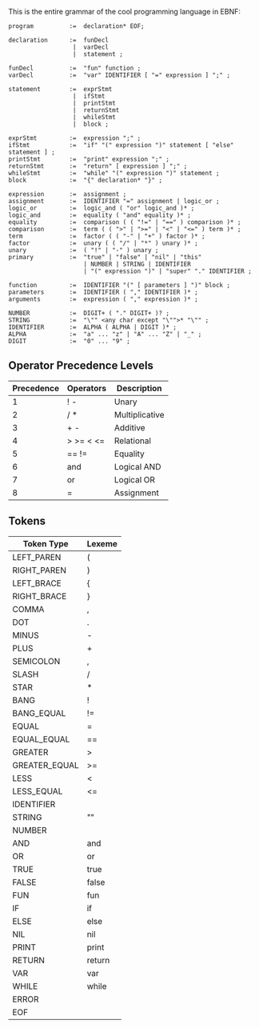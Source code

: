 This is the entire grammar of the cool programming language in EBNF:
```
program          :=  declaration* EOF;

declaration      :=  funDecl
                  |  varDecl
                  |  statement ;

funDecl          :=  "fun" function ;
varDecl          :=  "var" IDENTIFIER [ "=" expression ] ";" ;

statement        :=  exprStmt
                  |  ifStmt
                  |  printStmt 
                  |  returnStmt 
                  |  whileStmt 
                  |  block ;
                  
exprStmt         :=  expression ";" ;
ifStmt           :=  "if" "(" expression ")" statement [ "else" statement ] ;
printStmt        :=  "print" expression ";" ;
returnStmt       :=  "return" [ expression ] ";" ;
whileStmt        :=  "while" "(" expression ")" statement ;
block            :=  "{" declaration* "}" ;

expression       :=  assignment ;
assignment       :=  IDENTIFIER "=" assignment | logic_or ;
logic_or         :=  logic_and ( "or" logic_and )* ;
logic_and        :=  equality ( "and" equality )* ;
equality         :=  comparison ( ( "!=" | "==" ) comparison )* ;
comparison       :=  term ( ( ">" | ">=" | "<" | "<=" ) term )* ;
term             :=  factor ( ( "-" | "+" ) factor )* ;
factor           :=  unary ( ( "/" | "*" ) unary )* ;
unary            :=  ( "!" | "-" ) unary ;
primary          :=  "true" | "false" | "nil" | "this"
                     | NUMBER | STRING | IDENTIFIER 
                     | "(" expression ")" | "super" "." IDENTIFIER ;

function         :=  IDENTIFIER "(" [ parameters ] ")" block ;
parameters       :=  IDENTIFIER ( "," IDENTIFIER )* ;
arguments        :=  expression ( "," expression )* ;

NUMBER           :=  DIGIT+ ( "." DIGIT+ )? ;
STRING           :=  "\"" <any char except "\"">* "\"" ;
IDENTIFIER       :=  ALPHA ( ALPHA | DIGIT )* ;
ALPHA            :=  "a" ... "z" | "A" ... "Z" | "_" ;
DIGIT            :=  "0" ... "9" ;
```


## Operator Precedence Levels
| Precedence | Operators | Description    |
|------------|-----------|----------------|
| 1          | ! -       | Unary          |
| 2          | / *       | Multiplicative |
| 3          | + -       | Additive       |
| 4          | > >= < <= | Relational     |
| 5          | == !=     | Equality       |
| 6          | and       | Logical AND    |
| 7          | or        | Logical OR     |
| 8          | =         | Assignment     |


## Tokens
| Token Type    | Lexeme    |
|---------------|-----------|
| LEFT_PAREN    | (         |
| RIGHT_PAREN   | )         |
| LEFT_BRACE    | {         |
| RIGHT_BRACE   | }         |
| COMMA         | ,         |
| DOT           | .         |
| MINUS         | -         |
| PLUS          | +         |
| SEMICOLON     | ,         |
| SLASH         | /         |
| STAR          | *         |
| BANG          | !         |
| BANG_EQUAL    | !=        |
| EQUAL         | =         |
| EQUAL_EQUAL   | ==        |
| GREATER       | >         |
| GREATER_EQUAL | >=        |
| LESS          | <         |
| LESS_EQUAL    | <=        |
| IDENTIFIER    | <chars>   |
| STRING        | "<chars>" |
| NUMBER        | <digits>  |
| AND           | and       |
| OR            | or        |
| TRUE          | true      |
| FALSE         | false     |
| FUN           | fun       |
| IF            | if        |
| ELSE          | else      |
| NIL           | nil       |
| PRINT         | print     |
| RETURN        | return    |
| VAR           | var       |
| WHILE         | while     |
| ERROR         |           |
| EOF           |           |


